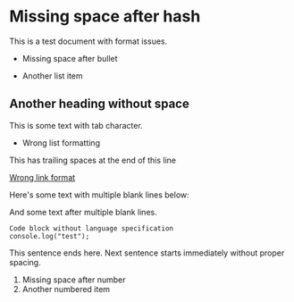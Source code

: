 # Missing space after hash

This is a test document with format issues.

- Missing space after bullet
* Another list item

## Another heading without space

This is some text with tab character.

- Wrong list formatting

This has trailing spaces at the end of this line

[Wrong link format](https://example.com)

Here's some text with multiple blank lines below:

And some text after multiple blank lines.

```
Code block without language specification
console.log("test");
```

This sentence ends here. Next sentence starts immediately without proper spacing.

1. Missing space after number
2. Another numbered item
